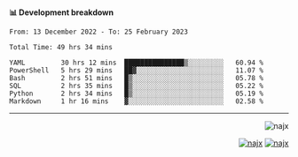 <b>📊 Development breakdown</b>
<!--START_SECTION:waka-->

```text
From: 13 December 2022 - To: 25 February 2023

Total Time: 49 hrs 34 mins

YAML         30 hrs 12 mins  ███████████████▒░░░░░░░░░   60.94 %
PowerShell   5 hrs 29 mins   ██▓░░░░░░░░░░░░░░░░░░░░░░   11.07 %
Bash         2 hrs 51 mins   █▒░░░░░░░░░░░░░░░░░░░░░░░   05.78 %
SQL          2 hrs 35 mins   █▒░░░░░░░░░░░░░░░░░░░░░░░   05.22 %
Python       2 hrs 34 mins   █▒░░░░░░░░░░░░░░░░░░░░░░░   05.19 %
Markdown     1 hr 16 mins    ▓░░░░░░░░░░░░░░░░░░░░░░░░   02.58 %
```

<!--END_SECTION:waka-->
-----
<p align="right">
  <img src="https://komarev.com/ghpvc/?username=najx&label=GitHub%20Profile%20Views&color=yellow&style=flat" alt="najx" />
</p align="center">
<p align="right">
  <a href="https://www.linkedin.com/in/abdx"><img src="https://img.shields.io/badge/LinkedIn--_.svg?style=social&logo=linkedin" alt="najx"></a>
  <a href="https://stackoverflow.com/users/19588110/najim-abdelmoula"><img src="https://img.shields.io/badge/Stack Overflow--_.svg?style=social&logo=stackoverflow" alt="najx"></a>
</p align="center">
